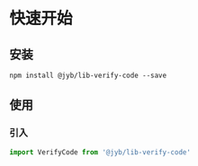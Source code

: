 # 快速开始

## 安装

```shell
npm install @jyb/lib-verify-code --save
```

## 使用

### 引入

```javascript
import VerifyCode from '@jyb/lib-verify-code'
```




